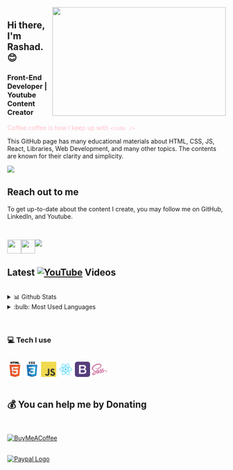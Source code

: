 <img src="https://media.giphy.com/media/26tn33aiTi1jkl6H6/giphy.gif" align="right" width="400" height="250">

## Hi there, I'm Rashad. :blush:

### Front-End Developer | Youtube Content Creator

<font color="pink"> Coffee coffee is how I keep up with `<code />` </font>

This GitHub page has many educational materials about HTML, CSS, JS, React, Libraries, Web Development, and many other topics. The contents are known for their clarity and simplicity.

![](https://komarev.com/ghpvc/?username=toghrulG&color=blueviolet)

## Reach out to me

To get up-to-date about the content I create, you may follow me on GitHub, LinkedIn, and Youtube.

<br />

[<img height="32" width="32" color="red" src="https://upload.wikimedia.org/wikipedia/commons/thumb/4/4f/YouTube_social_white_squircle.svg/2048px-YouTube_social_white_squircle.svg.png" align="left" />
][youtube]
[<img height="32" width="32" src="https://cdn-icons-png.flaticon.com/512/174/174857.png" align="left" />
][linkedin]
[<img height="32" width="" src="https://cdn.cdnlogo.com/logos/t/96/twitter-icon.svg" align="left" />
][twitter]

<br />

<br />


## Latest <a href="https://www.youtube.com/@rashadprym" target="_blank"><img width="100" src='https://upload.wikimedia.org/wikipedia/commons/thumb/b/b8/YouTube_Logo_2017.svg/2560px-YouTube_Logo_2017.svg.png' alt='YouTube' width="5%"></a>    Videos

<!-- YOUTUBE:START -->

<!-- YOUTUBE:END -->

<br />

<details>
<summary>📊 Github Stats</summary>
<img src="https://github-readme-stats.vercel.app/api?username=toghrulG&theme=radical" >
</details>

<details>
<summary>:bulb: Most Used Languages</summary>
<img src="https://github-readme-stats.vercel.app/api/top-langs/?username=toghrulG&layout=compact" >
</details>

[youtube]: https://youtube.com/@rashadprym
[youtube]: https://www.youtube.com/@rashadkriptoakademiya
[linkedin]: https://www.linkedin.com/in/rashadgafarovfxbtc/
[twitter]: https://twitter.com/rashadprym

<br />

<br />

### 💻 Tech I use

<br />

<div>
  <img src="https://raw.githubusercontent.com/github/explore/80688e429a7d4ef2fca1e82350fe8e3517d3494d/topics/html/html.png" width="35" height="35">
  <img src="https://raw.githubusercontent.com/github/explore/80688e429a7d4ef2fca1e82350fe8e3517d3494d/topics/css/css.png" width="35" height="35">
  <img src="https://raw.githubusercontent.com/github/explore/80688e429a7d4ef2fca1e82350fe8e3517d3494d/topics/javascript/javascript.png" width="35"      height="35">
  <img src="https://raw.githubusercontent.com/github/explore/80688e429a7d4ef2fca1e82350fe8e3517d3494d/topics/react/react.png" width="35" height="35">
  <img src="https://raw.githubusercontent.com/github/explore/80688e429a7d4ef2fca1e82350fe8e3517d3494d/topics/bootstrap/bootstrap.png" width="35" height="35">
  <img src="https://raw.githubusercontent.com/github/explore/80688e429a7d4ef2fca1e82350fe8e3517d3494d/topics/sass/sass.png" width="35" height="35">
<div>
 
<br />

## 💰 You can help me by Donating

<br />

[![BuyMeACoffee](https://img.shields.io/badge/Buy%20Me%20a%20Coffee-ffdd00?style=for-the-badge&logo=buy-me-a-coffee&logoColor=black)](https://www.buymeacoffee.com/rashadprym)
  
 <br />
  
<div> 
  <a href = "https://paypal.me/PRYMMLTD"><img src='https://companieslogo.com/img/orig/PYPL-3570673e.png?t=1633695449' alt='Paypal Logo'   style="width:10%"/></a>
</div>
